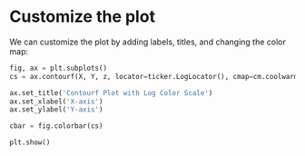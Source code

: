 # Customize the plot

We can customize the plot by adding labels, titles, and changing the color map:

```python
fig, ax = plt.subplots()
cs = ax.contourf(X, Y, z, locator=ticker.LogLocator(), cmap=cm.coolwarm)

ax.set_title('Contourf Plot with Log Color Scale')
ax.set_xlabel('X-axis')
ax.set_ylabel('Y-axis')

cbar = fig.colorbar(cs)

plt.show()
```
